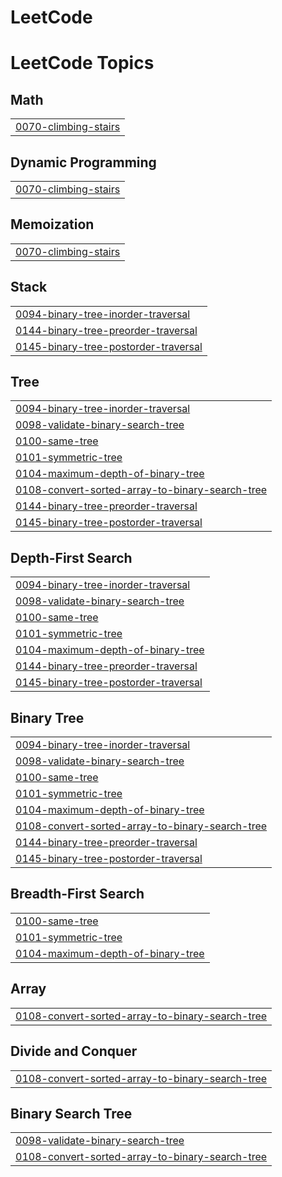# LeetCode

<!---LeetCode Topics Start-->
# LeetCode Topics
## Math
|  |
| ------- |
| [0070-climbing-stairs](https://github.com/DhanushEr/LeetCode/tree/master/0070-climbing-stairs) |
## Dynamic Programming
|  |
| ------- |
| [0070-climbing-stairs](https://github.com/DhanushEr/LeetCode/tree/master/0070-climbing-stairs) |
## Memoization
|  |
| ------- |
| [0070-climbing-stairs](https://github.com/DhanushEr/LeetCode/tree/master/0070-climbing-stairs) |
## Stack
|  |
| ------- |
| [0094-binary-tree-inorder-traversal](https://github.com/DhanushEr/LeetCode/tree/master/0094-binary-tree-inorder-traversal) |
| [0144-binary-tree-preorder-traversal](https://github.com/DhanushEr/LeetCode/tree/master/0144-binary-tree-preorder-traversal) |
| [0145-binary-tree-postorder-traversal](https://github.com/DhanushEr/LeetCode/tree/master/0145-binary-tree-postorder-traversal) |
## Tree
|  |
| ------- |
| [0094-binary-tree-inorder-traversal](https://github.com/DhanushEr/LeetCode/tree/master/0094-binary-tree-inorder-traversal) |
| [0098-validate-binary-search-tree](https://github.com/DhanushEr/LeetCode/tree/master/0098-validate-binary-search-tree) |
| [0100-same-tree](https://github.com/DhanushEr/LeetCode/tree/master/0100-same-tree) |
| [0101-symmetric-tree](https://github.com/DhanushEr/LeetCode/tree/master/0101-symmetric-tree) |
| [0104-maximum-depth-of-binary-tree](https://github.com/DhanushEr/LeetCode/tree/master/0104-maximum-depth-of-binary-tree) |
| [0108-convert-sorted-array-to-binary-search-tree](https://github.com/DhanushEr/LeetCode/tree/master/0108-convert-sorted-array-to-binary-search-tree) |
| [0144-binary-tree-preorder-traversal](https://github.com/DhanushEr/LeetCode/tree/master/0144-binary-tree-preorder-traversal) |
| [0145-binary-tree-postorder-traversal](https://github.com/DhanushEr/LeetCode/tree/master/0145-binary-tree-postorder-traversal) |
## Depth-First Search
|  |
| ------- |
| [0094-binary-tree-inorder-traversal](https://github.com/DhanushEr/LeetCode/tree/master/0094-binary-tree-inorder-traversal) |
| [0098-validate-binary-search-tree](https://github.com/DhanushEr/LeetCode/tree/master/0098-validate-binary-search-tree) |
| [0100-same-tree](https://github.com/DhanushEr/LeetCode/tree/master/0100-same-tree) |
| [0101-symmetric-tree](https://github.com/DhanushEr/LeetCode/tree/master/0101-symmetric-tree) |
| [0104-maximum-depth-of-binary-tree](https://github.com/DhanushEr/LeetCode/tree/master/0104-maximum-depth-of-binary-tree) |
| [0144-binary-tree-preorder-traversal](https://github.com/DhanushEr/LeetCode/tree/master/0144-binary-tree-preorder-traversal) |
| [0145-binary-tree-postorder-traversal](https://github.com/DhanushEr/LeetCode/tree/master/0145-binary-tree-postorder-traversal) |
## Binary Tree
|  |
| ------- |
| [0094-binary-tree-inorder-traversal](https://github.com/DhanushEr/LeetCode/tree/master/0094-binary-tree-inorder-traversal) |
| [0098-validate-binary-search-tree](https://github.com/DhanushEr/LeetCode/tree/master/0098-validate-binary-search-tree) |
| [0100-same-tree](https://github.com/DhanushEr/LeetCode/tree/master/0100-same-tree) |
| [0101-symmetric-tree](https://github.com/DhanushEr/LeetCode/tree/master/0101-symmetric-tree) |
| [0104-maximum-depth-of-binary-tree](https://github.com/DhanushEr/LeetCode/tree/master/0104-maximum-depth-of-binary-tree) |
| [0108-convert-sorted-array-to-binary-search-tree](https://github.com/DhanushEr/LeetCode/tree/master/0108-convert-sorted-array-to-binary-search-tree) |
| [0144-binary-tree-preorder-traversal](https://github.com/DhanushEr/LeetCode/tree/master/0144-binary-tree-preorder-traversal) |
| [0145-binary-tree-postorder-traversal](https://github.com/DhanushEr/LeetCode/tree/master/0145-binary-tree-postorder-traversal) |
## Breadth-First Search
|  |
| ------- |
| [0100-same-tree](https://github.com/DhanushEr/LeetCode/tree/master/0100-same-tree) |
| [0101-symmetric-tree](https://github.com/DhanushEr/LeetCode/tree/master/0101-symmetric-tree) |
| [0104-maximum-depth-of-binary-tree](https://github.com/DhanushEr/LeetCode/tree/master/0104-maximum-depth-of-binary-tree) |
## Array
|  |
| ------- |
| [0108-convert-sorted-array-to-binary-search-tree](https://github.com/DhanushEr/LeetCode/tree/master/0108-convert-sorted-array-to-binary-search-tree) |
## Divide and Conquer
|  |
| ------- |
| [0108-convert-sorted-array-to-binary-search-tree](https://github.com/DhanushEr/LeetCode/tree/master/0108-convert-sorted-array-to-binary-search-tree) |
## Binary Search Tree
|  |
| ------- |
| [0098-validate-binary-search-tree](https://github.com/DhanushEr/LeetCode/tree/master/0098-validate-binary-search-tree) |
| [0108-convert-sorted-array-to-binary-search-tree](https://github.com/DhanushEr/LeetCode/tree/master/0108-convert-sorted-array-to-binary-search-tree) |
<!---LeetCode Topics End-->